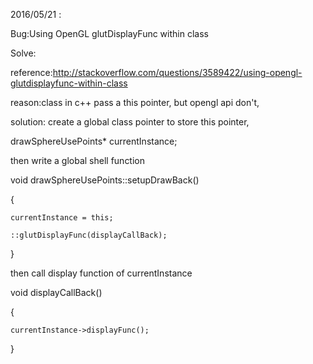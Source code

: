 2016/05/21 :

Bug:Using OpenGL glutDisplayFunc within class

Solve:

reference:http://stackoverflow.com/questions/3589422/using-opengl-glutdisplayfunc-within-class

reason:class in c++ pass a this pointer, but opengl api don't,

solution:
create a global class pointer to store this pointer, 

drawSphereUsePoints* currentInstance;

then write a global shell function

void drawSphereUsePoints::setupDrawBack()

{

	currentInstance = this;
	
	::glutDisplayFunc(displayCallBack);
	
}

then call display function of currentInstance

void displayCallBack()

{

	currentInstance->displayFunc();
	
}
